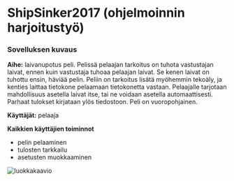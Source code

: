 # ShipSinker2017 (ohjelmoinnin harjoitustyö)

### Sovelluksen kuvaus
**Aihe:** laivanupotus peli. Pelissä pelaajan tarkoitus on tuhota vastustajan laivat, ennen kuin vastustaja tuhoaa pelaajan laivat. Se kenen laivat on tuhottu ensin, häviää pelin.
Peliin on tarkoitus lisätä myöhemmin tekoäly, ja kenties laittaa tietokone pelaamaan tietokonetta vastaan.
Pelaajalle tarjotaan mahdollisuus asetella laivat itse, tai ne voidaan asetella automaattisesti.
Parhaat tulokset kirjataan ylös tiedostoon.
Peli on vuoropohjainen.

**Käyttäjät:** pelaaja

**Kaikkien käyttäjien toiminnot**
- pelin pelaaminen
- tulosten tarkkailu
- asetusten muokkaaminen

![luokkakaavio](/kuvat/luokkakaavio.png)
